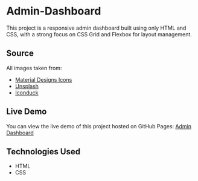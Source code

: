 # Admin-Dashboard

This project is a responsive admin dashboard built using only HTML and CSS, with a strong focus on CSS Grid and Flexbox for layout management.

## Source

All images taken from:
- [Material Designs Icons](https://pictogrammers.com/library/mdi/)
- [Unsplash](https://unsplash.com/)
- [Iconduck](https://iconduck.com/)


## Live Demo

You can view the live demo of this project hosted on GitHub Pages: [Admin Dashboard](https://ruzainachougle18.github.io/admin-dashboard/)

## Technologies Used

- HTML
- CSS
